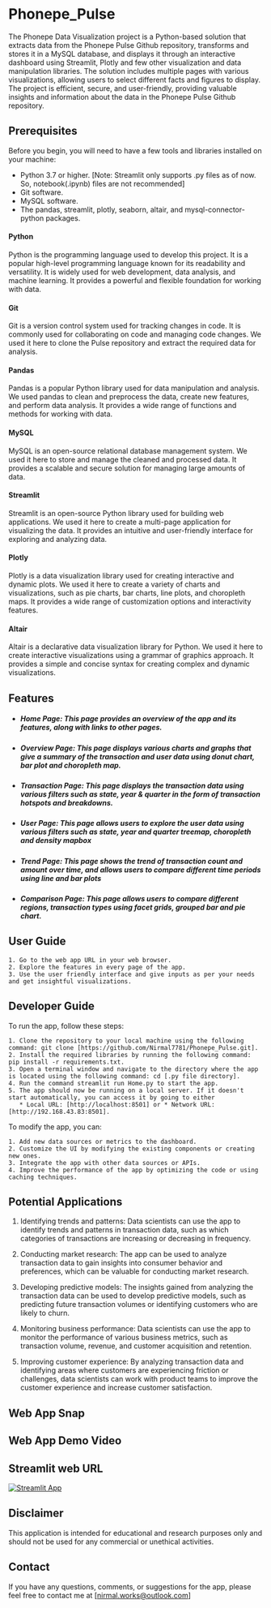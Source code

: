 # Phonepe_Pulse
The Phonepe Data Visualization project is a Python-based solution that extracts data from the Phonepe Pulse Github repository, transforms and stores it in a MySQL database, and displays it through an interactive dashboard using Streamlit, Plotly and few other visualization and data manipulation libraries. The solution includes multiple pages with various visualizations, allowing users to select different facts and figures to display. The project is efficient, secure, and user-friendly, providing valuable insights and information about the data in the Phonepe Pulse Github repository.

## Prerequisites

Before you begin, you will need to have a few tools and libraries installed on your machine:
* Python 3.7 or higher.
    [Note: Streamlit only supports .py files as of now. So, notebook(.ipynb) files are not recommended]
* Git software.
* MySQL software.
* The pandas, streamlit, plotly, seaborn, altair, and mysql-connector-python packages.

#### Python
Python is the programming language used to develop this project. It is a popular high-level programming language known for its readability and versatility. It is widely used for web development, data analysis, and machine learning. It provides a powerful and flexible foundation for working with data.

#### Git
Git is a version control system used for tracking changes in code. It is commonly used for collaborating on code and managing code changes. We used it here to clone the Pulse repository and extract the required data for analysis.

#### Pandas
Pandas is a popular Python library used for data manipulation and analysis. We used pandas to clean and preprocess the data, create new features, and perform data analysis. It provides a wide range of functions and methods for working with data.

#### MySQL
MySQL is an open-source relational database management system. We used it here to store and manage the cleaned and processed data. It provides a scalable and secure solution for managing large amounts of data.

#### Streamlit
Streamlit is an open-source Python library used for building web applications. We used it here to create a multi-page application for visualizing the data. It provides an intuitive and user-friendly interface for exploring and analyzing data.

#### Plotly
Plotly is a data visualization library used for creating interactive and dynamic plots. We used it here to create a variety of charts and visualizations, such as pie charts, bar charts, line plots, and choropleth maps. It provides a wide range of customization options and interactivity features.

#### Altair
Altair is a declarative data visualization library for Python. We used it here to create interactive visualizations using a grammar of graphics approach. It provides a simple and concise syntax for creating complex and dynamic visualizations.

## Features
* ##### Home Page: This page provides an overview of the app and its features, along with links to other pages.

* ##### Overview Page: This page displays various charts and graphs that give a summary of the transaction and user data using donut chart, bar plot and choropleth map.

* ##### Transaction Page: This page displays the transaction data using various filters such as state, year & quarter in the form of transaction hotspots and breakdowns.

* ##### User Page: This page allows users to explore the user data using various filters such as state, year and quarter treemap, choropleth and density mapbox

* ##### Trend Page: This page shows the trend of transaction count and amount over time, and allows users to compare different time periods using line and bar plots

* ##### Comparison Page: This page allows users to compare different regions, transaction types using facet grids, grouped bar and pie chart.

## User Guide

    1. Go to the web app URL in your web browser.
    2. Explore the features in every page of the app.
    3. Use the user friendly interface and give inputs as per your needs and get insightful visualizations.

## Developer Guide
  
To run the app, follow these steps:

    1. Clone the repository to your local machine using the following command: git clone [https://github.com/Nirmal7781/Phonepe_Pulse.git].
    2. Install the required libraries by running the following command: pip install -r requirements.txt.
    3. Open a terminal window and navigate to the directory where the app is located using the following command: cd [.py file directory].
    4. Run the command streamlit run Home.py to start the app.
    5. The app should now be running on a local server. If it doesn't start automatically, you can access it by going to either 
       * Local URL: [http://localhost:8501] or * Network URL: [http://192.168.43.83:8501].

To modify the app, you can:

    1. Add new data sources or metrics to the dashboard.
    2. Customize the UI by modifying the existing components or creating new ones.
    3. Integrate the app with other data sources or APIs.
    4. Improve the performance of the app by optimizing the code or using caching techniques.

## Potential Applications

1. Identifying trends and patterns: Data scientists can use the app to identify trends and patterns in transaction data, such as which categories of transactions are increasing or decreasing in frequency.

2. Conducting market research: The app can be used to analyze transaction data to gain insights into consumer behavior and preferences, which can be valuable for conducting market research.

3. Developing predictive models: The insights gained from analyzing the transaction data can be used to develop predictive models, such as predicting future transaction volumes or identifying customers who are likely to churn.

4. Monitoring business performance: Data scientists can use the app to monitor the performance of various business metrics, such as transaction volume, revenue, and customer acquisition and retention.

5. Improving customer experience: By analyzing transaction data and identifying areas where customers are experiencing friction or challenges, data scientists can work with product teams to improve the customer experience and increase customer satisfaction.

## Web App Snap

## Web App Demo Video

## Streamlit web URL

[![Streamlit App](https://static.streamlit.io/badges/streamlit_badge_black_white.svg)](https://nirmal7781-phonepe-pulse-home-01h2v4.streamlit.app/)

## Disclaimer

This application is intended for educational and research purposes only and should not be used for any commercial or unethical activities.

## Contact

If you have any questions, comments, or suggestions for the app, please feel free to contact me at [nirmal.works@outlook.com]
